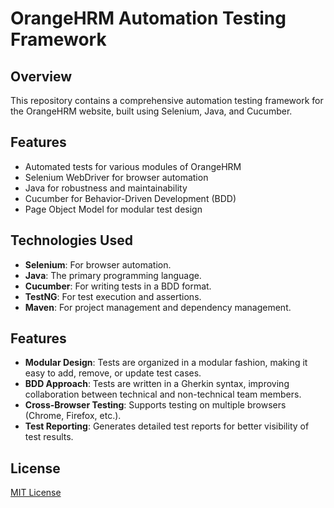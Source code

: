 # OrangeHRM Automation Testing Framework

## Overview

This repository contains a comprehensive automation testing framework for the OrangeHRM website, built using Selenium, Java, and Cucumber.


## Features

* Automated tests for various modules of OrangeHRM
* Selenium WebDriver for browser automation
* Java for robustness and maintainability
* Cucumber for Behavior-Driven Development (BDD)
* Page Object Model for modular test design

## Technologies Used

- **Selenium**: For browser automation.
- **Java**: The primary programming language.
- **Cucumber**: For writing tests in a BDD format.
- **TestNG**: For test execution and assertions.
- **Maven**: For project management and dependency management.

## Features

- **Modular Design**: Tests are organized in a modular fashion, making it easy to add, remove, or update test cases.
- **BDD Approach**: Tests are written in a Gherkin syntax, improving collaboration between technical and non-technical team members.
- **Cross-Browser Testing**: Supports testing on multiple browsers (Chrome, Firefox, etc.).
- **Test Reporting**: Generates detailed test reports for better visibility of test results.

## License

[MIT License](LICENSE)


